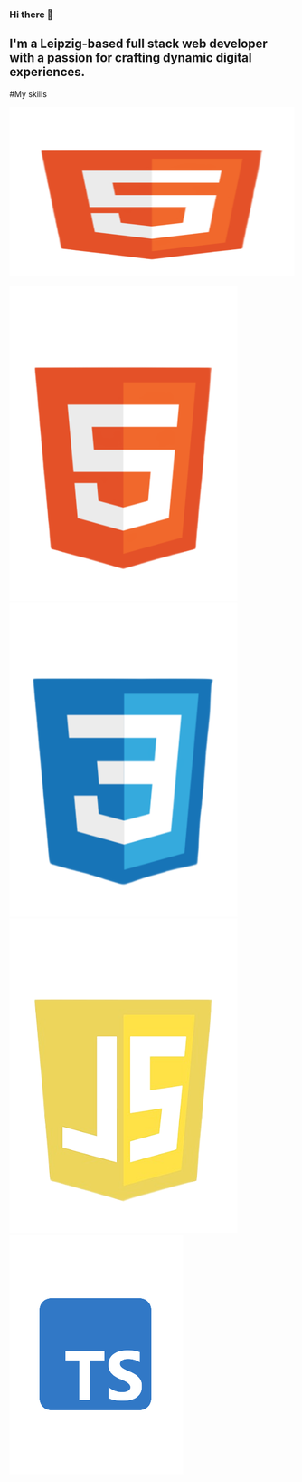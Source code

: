 ### Hi there 👋

## I'm a Leipzig-based full stack web developer with a passion for crafting dynamic digital experiences.

#My skills

<img src="https://github.com/William8421/William8421.github.io/blob/main/src/images/skills-logos/html.png"  width="600" height="300">

![HTML5](https://github.com/William8421/William8421.github.io/blob/main/src/images/skills-logos/html.png?raw=true)
![CSS3](https://github.com/William8421/William8421.github.io/blob/main/src/images/skills-logos/css.png?raw=true)
![Javascript](https://github.com/William8421/William8421.github.io/blob/main/src/images/skills-logos/javascript.png?raw=true)
![Typescript](https://github.com/William8421/William8421.github.io/blob/main/src/images/skills-logos/ts-logo-512.png?raw=true)
<!--
**William8421/William8421** is a ✨ _special_ ✨ repository because its `README.md` (this file) appears on your GitHub profile.

Here are some ideas to get you started:

- 🔭 I’m currently working on ...
- 🌱 I’m currently learning ...
- 👯 I’m looking to collaborate on ...
- 🤔 I’m looking for help with ...
- 💬 Ask me about ...
- 📫 How to reach me: ...
- 😄 Pronouns: ...
- ⚡ Fun fact: ...
-->
